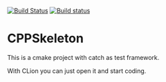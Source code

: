 [![Build Status](https://travis-ci.org/ferkulat/cpp_skeleton.svg?branch=master)](https://travis-ci.org/ferkulat/cpp_skeleton)
[![Build status](https://ci.appveyor.com/api/projects/status/github/ferkulat/cpp_skeleton?brach=master&svg=true)](https://ci.appveyor.com/project/ferkulat/cpp_skeleton)

# CPPSkeleton
 
This is a cmake project with catch as test framework.

With CLion you can just open it and start coding.

